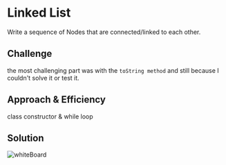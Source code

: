 # Linked List

Write a sequence of Nodes that are connected/linked to each other.

## Challenge

the most challenging part was with the `toString method` and still because I couldn't solve it or test it.

## Approach & Efficiency

class constructor & while loop

## Solution

![whiteBoard]()
